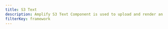 ```yaml
---
title: S3 Text
description: Amplify S3 Text Component is used to upload and render an text from S3 bucket using an text key
filterKey: framework
---
```


<inline-fragment framework="react" src="~/ui/storage/fragments/web/s3-text.md"></inline-fragment>
<inline-fragment framework="angular" src="~/ui/storage/fragments/web/s3-text.md"></inline-fragment>
<inline-fragment framework="vue" src="~/ui/storage/fragments/web/s3-text.md"></inline-fragment>
<inline-fragment framework="ionic" src="~/ui/storage/fragments/web/s3-text.md"></inline-fragment>
<inline-fragment framework="react-native" src="~/ui/storage/fragments/react-native/s3-text.md"></inline-fragment>